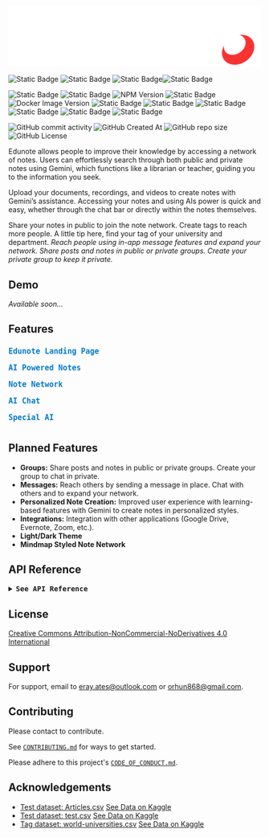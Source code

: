 
![Logo](app/public/assets/images/edunote-logo-light.png)

![Static Badge](https://img.shields.io/badge/EDUNOTE-black?logo=e&link=https%3A%2F%2Fbtk-hackathon-24-beta.vercel.app%2F)
![Static Badge](https://img.shields.io/badge/erenorhun-black?logo=github&link=https%3A%2F%2Fgithub.com%2Felymsyr%2F)
![Static Badge](https://img.shields.io/badge/erayates-black?logo=github&link=https%3A%2F%2Fgithub.com%2Ferayates%2F)![Static Badge](https://img.shields.io/badge/utkukayaa-black?logo=github&link=https%3A%2F%2Fgithub.com%2FUtkuKayaa%2F)

![Static Badge](https://img.shields.io/badge/Vercel-black?logo=vercel&link=https%3A%2F%2Fvercel.com%2F)
![Static Badge](https://img.shields.io/badge/Next.JS-black?logo=nextdotjs&link=https%3A%2F%2Fnextjs.org%2F)
![NPM Version](https://img.shields.io/npm/v/tailwindcss?logo=tailwindcss&label=tailwindcss&link=https%3A%2F%2Ftailwindcss.com%2F)
![Static Badge](https://img.shields.io/badge/FastAPI-white?logo=fastapi&link=https%3A%2F%2Ffastapi.tiangolo.com%2F)
![Docker Image Version](https://img.shields.io/docker/v/elymsyr/btk-file-02?arch=amd64&logo=docker&label=Docker&link=https%3A%2F%2Fhub.docker.com%2Frepositories%2Felymsyr)
![Static Badge](https://img.shields.io/badge/Google%20Cloud%20Artifact%20Registiry-white?logo=googlecloud)
![Static Badge](https://img.shields.io/badge/Google%20Cloud%20Run-white?logo=googlecloud)
![Static Badge](https://img.shields.io/badge/Google%20Cloud%20Buckets-white?logo=googlecloud)
![Static Badge](https://img.shields.io/badge/Clerk-orange?logo=clerk)
![Static Badge](https://img.shields.io/badge/Javascript-black?logo=javascript)
![Static Badge](https://img.shields.io/badge/Python-black?logo=python)


![GitHub commit activity](https://img.shields.io/github/commit-activity/t/erayates/btk-hackathon-24)
![GitHub Created At](https://img.shields.io/github/created-at/erayates/btk-hackathon-24)
![GitHub repo size](https://img.shields.io/github/repo-size/erayates/btk-hackathon-24)
![GitHub License](https://img.shields.io/github/license/erayates/btk-hackathon-24)

Edunote allows people to improve their knowledge by accessing a network of notes. Users can effortlessly search through both public and private notes using Gemini, which functions like a librarian or teacher, guiding you to the information you seek.

Upload your documents, recordings, and videos to create notes with Gemini’s assistance. Accessing your notes and using AIs power is quick and easy, whether through the chat bar or directly within the notes themselves. 

Share your notes in public to join the note network. Create tags to reach more people. A little tip here, find your tag of your university and department. *Reach people using in-app message features and expand your network. Share posts and notes in public or private groups. Create your private group to keep it private.*

## Demo

*Available soon...*

<h2>Features</h2>

<details>
  <summary style="font-weight: bold; cursor: pointer; margin-bottom: 5px; padding: 5px 0; width: 100%; display: flex; text-align: center; align-items: center;">
    <samp style="font-size: 15px; color: #007acc; display: flex; text-align: center; width: 100%; align-items: center;">Edunote Landing Page</samp>
  </summary>
  <div style="margin-left: 20px;">
    <img src="Docs/ss/full.png" alt="Edunote Landing Page" style="max-width: 80%; height: auto; display: block; margin: 10px auto; border-radius: 5px; box-shadow: 0 5px 12px rgba(0, 0, 0, 0.4);">
    <h4 style="font-size: 17px; text-align: center;">More Notes</h4>
    <img src="Docs/ss/morestab.png" alt="More Notes Tab" style="max-width: 80%; height: auto; display: block; margin: 10px auto; border-radius: 5px; box-shadow: 0 5px 12px rgba(0, 0, 0, 0.4);">
    <img src="Docs/ss/likestab.png" alt="Likes Tab" style="max-width: 80%; height: auto; display: block; margin: 10px auto; border-radius: 5px; box-shadow: 0 5px 12px rgba(0, 0, 0, 0.4);">
  </div>
</details>

<details>
  <summary style="font-weight: bold; cursor: pointer; margin-bottom: 5px; padding: 5px 0; width: 100%; display: flex; text-align: center; align-items: center;">
    <samp style="font-size: 15px; color: #007acc; display: flex; text-align: center; width: 100%; align-items: center;">AI Powered Notes</samp>
  </summary>
  <div style="margin-left: 20px;">
    <h4 style="font-size: 17px; text-align: center;">Use AI in Your Notes</h4>
    <img src="Docs/ss/noteoptions.png" alt="AI Note Options" style="max-width: 80%; height: auto; display: block; margin: 10px auto; border-radius: 5px; box-shadow: 0 5px 12px rgba(0, 0, 0, 0.4);">
    <img src="Docs/ss/noteoptionsinside.png" alt="AI Note Options Inside" style="max-width: 80%; height: auto; display: block; margin: 10px auto; border-radius: 5px; box-shadow: 0 5px 12px rgba(0, 0, 0, 0.4);">
    <img src="Docs/ss/noteoptionsexample.png" alt="AI Note Option Example" style="max-width: 80%; height: auto; display: block; margin: 10px auto; border-radius: 5px; box-shadow: 0 5px 12px rgba(0, 0, 0, 0.4);">
    <img src="Docs/ss/notevideoexample.png" alt="AI Video Example" style="max-width: 80%; height: auto; display: block; margin: 10px auto; border-radius: 5px; box-shadow: 0 5px 12px rgba(0, 0, 0, 0.4);">
    <h4 style="font-size: 17px; text-align: center;">Note Settings</h4>
    <img src="Docs/ss/notesettings.png" alt="Note Settings" style="max-width: 80%; height: auto; display: block; margin: 10px auto; border-radius: 5px; box-shadow: 0 5px 12px rgba(0, 0, 0, 0.4);">
  </div>
</details>

<details>
  <summary style="font-weight: bold; cursor: pointer; margin-bottom: 5px; padding: 5px 0; width: 100%; display: flex; text-align: center; align-items: center;">
    <samp style="font-size: 15px; color: #007acc; display: flex; text-align: center; width: 100%; align-items: center;">Note Network</samp>
  </summary>
  <div style="margin-left: 20px;">
    <img src="Docs/ss/alls.png" alt="Note Network Overview" style="max-width: 80%; height: auto; display: block; margin: 10px auto; border-radius: 5px; box-shadow: 0 5px 12px rgba(0, 0, 0, 0.4);">
  </div>
</details>

<details>
  <summary style="font-weight: bold; cursor: pointer; margin-bottom: 5px; padding: 5px 0; width: 100%; display: flex; text-align: center; align-items: center;">
    <samp style="font-size: 15px; color: #007acc; display: flex; text-align: center; width: 100%; align-items: center;">AI Chat</samp>
  </summary>
  <div style="margin-left: 20px;">
    <img src="Docs/ss/chat.png" alt="AI Chat" style="max-width: 80%; height: auto; display: block; margin: 10px auto; border-radius: 5px; box-shadow: 0 5px 12px rgba(0, 0, 0, 0.4);">
    <h4 style="font-size: 17px; text-align: center;">Gemini</h4>
    <img src="Docs/ss/gemini.png" alt="Gemini Chat" style="max-width: 80%; height: auto; display: block; margin: 10px auto; border-radius: 5px; box-shadow: 0 5px 12px rgba(0, 0, 0, 0.4);">
    <h4 style="font-size: 17px; text-align: center;">Chat in Public Notes</h4>
    <img src="Docs/ss/publics.png" alt="Chat in Public Notes" style="max-width: 80%; height: auto; display: block; margin: 10px auto; border-radius: 5px; box-shadow: 0 5px 12px rgba(0, 0, 0, 0.4);">
    <h4 style="font-size: 17px; text-align: center;">Chat in Your Notes</h4>
    <img src="Docs/ss/privates.png" alt="Chat in Private Notes" style="max-width: 80%; height: auto; display: block; margin: 10px auto; border-radius: 5px; box-shadow: 0 5px 12px rgba(0, 0, 0, 0.4);">
    <img src="Docs/ss/single.png" alt="Single Chat" style="max-width: 80%; height: auto; display: block; margin: 10px auto; border-radius: 5px; box-shadow: 0 5px 12px rgba(0, 0, 0, 0.4);">
    <img src="Docs/ss/singleoptions.png" alt="Single Chat Options" style="max-width: 80%; height: auto; display: block; margin: 10px auto; border-radius: 5px; box-shadow: 0 5px 12px rgba(0, 0, 0, 0.4);">
  </div>
</details>


<details>
    <summary style="font-weight: bold; cursor: pointer; margin-bottom: 5px; padding: 5px 0; width: 100%; display: flex; text-align: center; align-items: center;"><samp style="font-size: 15px; color: #007acc; display: flex; text-align: center; width: 100%; align-items: center;">Special AI</samp></summary>
    <div class="note-section">
        <img src="Docs/ss/ai.png" alt="Special AI" style="max-width: 80%; height: auto; display: block; margin: 10px auto; border-radius: 5px; box-shadow: 0 5px 12px rgba(0, 0, 0, 0.4);">
        <h4 style="font-size: 17px; text-align: center;">Youtube</h4>
        <img src="Docs/ss/ai-yt.png" alt="AI YouTube Example" style="max-width: 80%; height: auto; display: block; margin: 10px auto; border-radius: 5px; box-shadow: 0 5px 12px rgba(0, 0, 0, 0.4);">
        <h4 style="font-size: 17px; text-align: center;">PDF</h4>
        <img src="Docs/ss/ai-pdf.png" alt="AI PDF Example" style="max-width: 80%; height: auto; display: block; margin: 10px auto; border-radius: 5px; box-shadow: 0 5px 12px rgba(0, 0, 0, 0.4);">
        <h4 style="font-size: 17px; text-align: center;">Audio</h4>
        <img src="Docs/ss/ai-audio.png" alt="AI Audio Example" style="max-width: 80%; height: auto; display: block; margin: 10px auto; border-radius: 5px; box-shadow: 0 5px 12px rgba(0, 0, 0, 0.4);">
        <h4 style="font-size: 17px; text-align: center;">Image</h4>
        <img src="Docs/ss/ai-image.png" alt="AI Image Example" style="max-width: 80%; height: auto; display: block; margin: 10px auto; border-radius: 5px; box-shadow: 0 5px 12px rgba(0, 0, 0, 0.4);">
    </div>
</details>


## Planned Features

- **Groups:** Share posts and notes in public or private groups. Create your group to chat in private.
- **Messages:** Reach others by sending a message in place. Chat with others and to expand your network.
- **Personalized Note Creation:** Improved user experience with learning-based features with Gemini to create notes in personalized styles.
- **Integrations:** Integration with other applications (Google Drive, Evernote, Zoom, etc.).
- **Light/Dark Theme**
- **Mindmap Styled Note Network**

## API Reference

<details>
<summary> <b> <samp> See API Reference </samp></b></summary>
<samp>
<br>

### Gemini Operation

#### Interact with Gemini AI

```http
  POST /gemini/
```

| Parameter | Type     | Description                |
| :-------- | :------- | :------------------------- |
| `option	` | `string` | The type of content generation to perform. |
| `prompt` | `string` | **Required**. The input text to be processed. |
| `command` | `string` | **Optional** command for further processing. |
| `user_id` | `string` | **Required**. User ID for tracking interactions. |
| `note_id` | `string` | Default is 'gemini'. Note ID for context. |
| `user_query` | `string` | Specific query related to the prompt. |

### Chat History Operations

#### Retrieve Chat History

```http
  GET /chat/history/
```
| Parameter | Type     | Description                       |
| :-------- | :------- | :-------------------------------- |
| `user_id`      | `string` | **Required**. User ID for which to retrieve chat history. |
| `note_id`      | `string` | **Optional**. Note ID to specify the context of the chat. |

#### GET /chat/clear/

```http
  GET /chat/clear/
```

| Parameter | Type     | Description                       |
| :-------- | :------- | :-------------------------------- |
| `user_id`      | `string` | **Required**. User ID for which to clear chat history. |
| `note_id`      | `string` | **Optional**. Note ID to specify the context of the chat. |

### Elasticsearch Operations

#### Chat with Gemini in Notes

```http
  POST /search/ask/
```

| Parameter | Type     | Description                       |
| :-------- | :------- | :-------------------------------- |
| `query`      | `string` | **Required**. The specific search query. |
| `user_id`      | `string` | **Required**. User ID to filter the search results. |
| `public_search`      | `boolean` | **Optional**. Defaults to 'false'. Flag to indicate if public notes should be included. |

#### Simple Search

```http
  POST /search/simple/
```

| Parameter | Type     | Description                       |
| :-------- | :------- | :-------------------------------- |
| `query`      | `string` | **Required**. The search query string. |

#### Detailed Search

```http
  POST /search/all/
```

| Parameter | Type     | Description                       |
| :-------- | :------- | :-------------------------------- |
| `body`      | `object` | **Required**. JSON body containing the search criteria. |

### File Operations

#### Extract Transcript from YouTube Video

```http
  POST /caption/extract/
```

| Parameter | Type     | Description                       |
| :-------- | :------- | :-------------------------------- |
| `youtube_video_id`      | `string` | **Required**. The ID of the YouTube video from which to extract captions. |
| `only_transcript`      | `boolean` | **Optional**. Flag to indicate if only the transcript should be extracted. |

#### Extract Text from File

```http
  POST /file/extract/
```

| Parameter | Type     | Description                       |
| :-------- | :------- | :-------------------------------- |
| `file`      | `UploadFile` | **Required**. The file from which text will be extracted. |

**Supported File Extensions:**
- Audio: `mp3`, `wav`, `aac`, `m4a`, `wma`
- Pdf: `pdf`
- Image: `jpg`, `jpeg`, `png`, `gif`, `webp`, `svg`


#### Check File Existence

```http
  POST /file/check/
```

| Parameter | Type     | Description                       |
| :-------- | :------- | :-------------------------------- |
| `user_id`      | `string` | **Required**. User ID for tracking the file. |
| `file_name`      | `string` | **Required**. Name of the file to check if exists. |

#### Download File

```http
  POST /file/download/
```

| Parameter | Type     | Description                       |
| :-------- | :------- | :-------------------------------- |
| `user_id`      | `string` | **Required**. User ID for tracking the file. |
| `file_name`      | `string` | **Required**. Name of the file to be downloaded. |

#### Upload Files

```http
  POST /file/upload/
```

| Parameter | Type     | Description                       |
| :-------- | :------- | :-------------------------------- |
| `user_id`      | `string` | **Required**. User ID for tracking the file. |
| `if_exists`      | `boolean` | **Optional**. Defaults to 'False'. Flag to indicate if the file should be replaced if it already exists. |
| `files`      | `List<UploadFile>` | **Required**. List of files to be uploaded. |

</samp>
</details>

## License

[Creative Commons Attribution-NonCommercial-NoDerivatives 4.0 International](LICENSE)

## Support

For support, email to [eray.ates@outlook.com](mailto:eray.ates@outlook.com) or [orhun868@gmail.com](mailto:orhun868@gmail.com).


## Contributing

Please contact to contribute.

See [`CONTRIBUTING.md`](.github/CONTRIBUTING.md) for ways to get started.

Please adhere to this project's [`CODE_OF_CONDUCT.md`](.github/CODE_OF_CONDUCT.md).

## Acknowledgements

 - [Test dataset: Articles.csv](Functions/Data/Articles.csv) [See Data on Kaggle](https://www.kaggle.com/datasets/asad1m9a9h6mood/news-articles)
 - [Test dataset: test.csv](Functions/Data/Articles.csv) [See Data on Kaggle](https://www.kaggle.com/datasets/arashnic/urban-sound)
 - [Tag dataset: world-universities.csv](Functions/Data/Articles.csv) [See Data on Kaggle](https://www.kaggle.com/datasets/thedevastator/all-universities-in-the-world)
